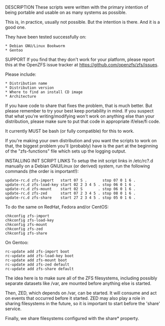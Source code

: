 DESCRIPTION
  These scripts were written with the primary intention of being portable and
  usable on as many systems as possible.

  This is, in practice, usually not possible. But the intention is there.
  And it is a good one.

  They have been tested successfully on:

    * Debian GNU/Linux Bookworm
    * Gentoo

SUPPORT
  If you find that they don't work for your platform, please report this
  at the OpenZFS issue tracker at https://github.com/openzfs/zfs/issues.

  Please include:

    * Distribution name
    * Distribution version
    * Where to find an install CD image
    * Architecture

  If you have code to share that fixes the problem, that is much better.
  But please remember to try your best keep portability in mind. If you
  suspect that what you're writing/modifying won't work on anything else
  than your distribution, please make sure to put that code in appropriate
  if/else/fi code.

  It currently MUST be bash (or fully compatible) for this to work.

  If you're making your own distribution and you want the scripts to
  work on that, the biggest problem you'll (probably) have is the part
  at the beginning of the "zfs-functions" file which sets up the
  logging output.

INSTALLING INIT SCRIPT LINKS
  To setup the init script links in /etc/rc?.d manually on a Debian GNU/Linux
  (or derived) system, run the following commands (the order is important!):

    update-rc.d zfs-import   start 07 S .       stop 07 0 1 6 .
    update-rc.d zfs-load-key start 02 2 3 4 5 . stop 06 0 1 6 .
    update-rc.d zfs-mount    start 02 S       . stop 06 0 1 6 .
    update-rc.d zfs-zed      start 07 2 3 4 5 . stop 08 0 1 6 .
    update-rc.d zfs-share    start 27 2 3 4 5 . stop 05 0 1 6 .

  To do the same on RedHat, Fedora and/or CentOS:

    chkconfig zfs-import
    chkconfig zfs-load-key
    chkconfig zfs-mount
    chkconfig zfs-zed
    chkconfig zfs-share

  On Gentoo:

    rc-update add zfs-import boot
    rc-update add zfs-load-key boot
    rc-update add zfs-mount boot
    rc-update add zfs-zed default
    rc-update add zfs-share default

  The idea here is to make sure all of the ZFS filesystems, including possibly
  separate datasets like /var, are mounted before anything else is started.

  Then, ZED, which depends on /var, can be started.  It will consume and act
  on events that occurred before it started.  ZED may also play a role in
  sharing filesystems in the future, so it is important to start before the
  'share' service.

  Finally, we share filesystems configured with the share\* property.
